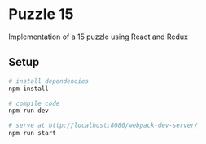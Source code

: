 # Puzzle 15

Implementation of a 15 puzzle using React and Redux

## Setup

``` bash
# install dependencies
npm install

# compile code
npm run dev

# serve at http://localhost:8080/webpack-dev-server/
npm run start

```
